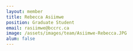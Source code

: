 ```yaml
---
layout: member
title: Rebecca Asiimwe
position: Graduate Student
email: rasiimwe@bccrc.ca
image: /assets/images/team/Asiimwe-Rebecca.JPG
alum: false
---
```

